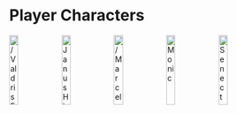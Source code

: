 # Player Characters

<a href="https://half-guinea-press.github.io/Nocturnal_Campaign/players/Valdris_Fossic/"><img src="https://half-guinea-press.github.io/Nocturnal_Campaign/images/Valdris Fossic.jpg" alt="/Valdris Fossic" style="width:18%"></a>
<a href="https://half-guinea-press.github.io/Nocturnal_Campaign/players/Janus_Hindemith/"><img src="https://half-guinea-press.github.io/Nocturnal_Campaign/images/Janus_Hindemith.jpg" alt="Janus Hindemith" style="width:18%"></a>
<a href="https://half-guinea-press.github.io/Nocturnal_Campaign/players/Marcelo_Mecanico/"><img src="https://half-guinea-press.github.io/Nocturnal_Campaign/images/Marcelo_Mecanico.jpg" alt="/Marcelo Mecanico" style="width:18%"></a>
<a href="https://half-guinea-press.github.io/Nocturnal_Campaign/players/Monic/"><img src="https://half-guinea-press.github.io/Nocturnal_Campaign/images/Gargoyle_SunSoulMonk.jpg" alt="Monic" style="width:18%"></a>
<a href="https://half-guinea-press.github.io/Nocturnal_Campaign/players/Senectus_Caruso/"><img src="https://half-guinea-press.github.io/Nocturnal_Campaign/images/Senectus_Caruso.jpg" alt="Senectus Caruso" style="width:18%"></a>
